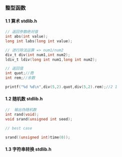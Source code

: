 ### 整型函数

#### 1.1 算术 stdlib.h

```c
// 返回参数绝对值
int abs(int value);
long int labs(long int value);
```

```c
// 进行除法运算 => num1/num2
div_t div(int num1,int num2);
ldiv_t ldiv(long int num1,long int num2);

// 返回值
int quot;//商
int rem;//余数
```

```c
printf("%d %d\n",div(5,2).quot,div(5,2).rem);//2 1
```

#### 1.2 随机数 stdlib.h

```c
//  输出伪随机数
int rand(void);
void srand(unsigned int seed);

// best case

srand((unsigned int)time(0));
```

#### 1.3 字符串转换 stdlib.h

```c
```
